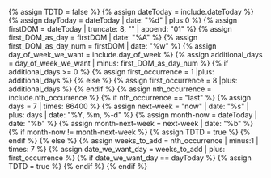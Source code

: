 {% assign TDTD = false %}
{% assign dateToday = include.dateToday %}
{% assign dayToday = dateToday | date: "%d" | plus:0 %}
{% assign firstDOM = dateToday | truncate: 8, "" | append: "01"  %}
{% assign first_DOM_as_day = firstDOM | date: "%A" %}
{% assign first_DOM_as_day_num = firstDOM | date: "%w" %}
{% assign day_of_week_we_want = include.day_of_week  %}
{% assign additional_days = day_of_week_we_want | minus: first_DOM_as_day_num %}
{% if  additional_days >= 0 %}
{% assign first_occurrence = 1 |plus: additional_days %}
{% else %}
{% assign first_occurrence = 8 |plus: additional_days %}
{% endif %}
{% assign nth_occurrence = include.nth_occurrence %}
{% if nth_occurrence == "last" %}
{% assign days = 7 | times: 86400 %}
{% assign next-week =  "now" | date: "%s" | plus: days | date: "%Y, %m, %-d" %}
{% assign month-now = dateToday | date: "%b" %}
{% assign month-next-week = next-week | date: "%b" %}
{% if month-now != month-next-week %}
{% assign TDTD = true %}
{% endif %}
{% else %}
{% assign weeks_to_add = nth_occurrence | minus:1 | times: 7 %}
{% assign date_we_want_day = weeks_to_add | plus: first_occurrence %}
{% if date_we_want_day == dayToday %}
{% assign TDTD = true %}
{% endif %}
{% endif %}